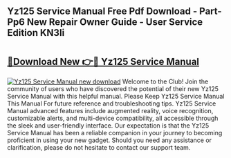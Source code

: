 ## Yz125 Service Manual Free Pdf Download - Part-Pp6 New Repair Owner Guide - User Service Edition KN3Ii

# <h2><a href="http://bc47871.oget.top/?id=Yz125+Service+Manual">🔗Download New 👉🔴 Yz125 Service Manual</a></h2>

[![Yz125 Service Manual new download](https://i.imgur.com/5g1atiW.png)](http://bc47871.oget.top/?id=Yz125+Service+Manual)
Welcome to the Club! Join the community of users who have discovered the potential of their new Yz125 Service Manual with this helpful manual. Please Keep Yz125 Service Manual This Manual For future reference and troubleshooting tips. Yz125 Service Manual advanced features include augmented reality, voice recognition, customizable alerts, and multi-device compatibility, all accessible through the sleek and user-friendly interface. Our expectation is that the Yz125 Service Manual has been a reliable companion in your journey to becoming proficient in using your new gadget. Should you need any assistance or clarification, please do not hesitate to contact our support team.
